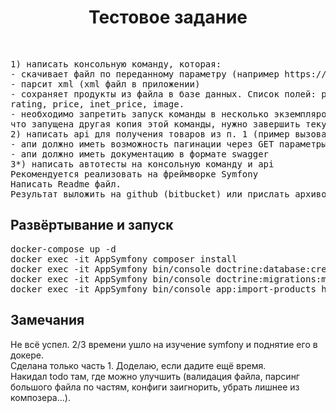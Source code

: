 <p align="center">
    <h1 align="center">Тестовое задание</h1>
    <br>
</p>

<pre>
1) написать консольную команду, которая:
- скачивает файл по переданному параметру (например https://example.com/products.xml)
- парсит xml (xml файл в приложении)
- сохраняет продукты из файла в базе данных. Список полей: product_id, title, description,
rating, price, inet_price, image.
- необходимо запретить запуск команды в несколько экземпляров. Если команда определила,
что запущена другая копия этой команды, нужно завершить текущий процесс с кодом 0.
2) написать api для получения товаров из п. 1 (пример вызова GET /products?page=2)
- апи должно иметь возможность пагинации через GET параметры
- апи должно иметь документацию в формате swagger
3*) написать автотесты на консольную команду и api
Рекомендуется реализовать на фреймворке Symfony
Написать Readme файл.
Результат выложить на github (bitbucket) или прислать архивом с комментариями.
</pre>

<h2>Развёртывание и запуск</h2>
<pre>
docker-compose up -d
docker exec -it AppSymfony composer install
docker exec -it AppSymfony bin/console doctrine:database:create
docker exec -it AppSymfony bin/console doctrine:migrations:migrate
docker exec -it AppSymfony bin/console app:import-products http://nginx/products.xml
</pre>

<h2>Замечания</h2>
Не всё успел. 2/3 времени ушло на изучение symfony и поднятие его в докере.<br>
Сделана только часть 1. Доделаю, если дадите ещё время.<br>
Накидал todo там, где можно улучшить (валидация файла, парсинг большого файла по частям, конфиги заигнорить, убрать лишнее из композера...).<br>

